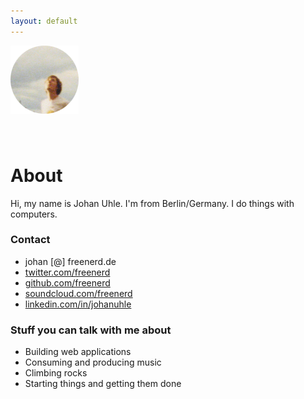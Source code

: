 ```yaml
---
layout: default
---
```


<div class="post">
  <img src="/assets/avatar.png" style="margin: 0 auto 40px auto" />

  <h1>About</h1>

  <p>Hi, my name is Johan Uhle. I'm from Berlin/Germany. I do things with computers.</p>

  <h3>Contact</h3>

  <ul>
    <li>johan [@] freenerd.de</li>
    <li><a href="http://twitter.com/freenerd">twitter.com/freenerd</a></li>
    <li><a href="http://github.com/freenerd">github.com/freenerd</a></li>
    <li><a href="http://soundcloud.com/freenerd">soundcloud.com/freenerd</a></li>
    <li><a href="http://www.linkedin.com/in/johanuhle">linkedin.com/in/johanuhle</a></li>
  </ul>

  <h3>Stuff you can talk with me about</h3>

  <ul>
    <li>Building web applications</li>
    <li>Consuming and producing music</li>
    <li>Climbing rocks</li>
    <li>Starting things and getting them done</li>
  </ul>
</div>
